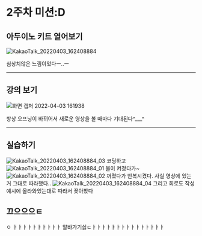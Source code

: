 2주차 미션:D
=======
아두이노 키트 열어보기
-----
![KakaoTalk_20220403_162408884](https://user-images.githubusercontent.com/101916929/161416502-55ff5ade-f62f-4820-b7e5-c5e9740bf5c2.jpg)

심상치않은 느낌이었다ㅡ..ㅡ 
***
강의 보기
---
![화면 캡처 2022-04-03 161938](https://user-images.githubusercontent.com/101916929/161416632-28942851-7343-46d7-a9bc-63b313ff83f7.jpg)

항상 오프닝이 바뀌어서 새로운 영상을 볼 때마다 기대된다^___^

***
실습하기
----

![KakaoTalk_20220403_162408884_03](https://user-images.githubusercontent.com/101916929/161416711-c67f2a40-a468-4338-960b-76961f263578.jpg)
코딩하고
![KakaoTalk_20220403_162408884_01](https://user-images.githubusercontent.com/101916929/161416727-871422d7-caef-4445-b49f-d3f824c49e12.jpg)
불이 켜졌다가~
![KakaoTalk_20220403_162408884_02](https://user-images.githubusercontent.com/101916929/161416753-5c04b3d8-54f8-4769-b253-b27511d87da6.jpg)
꺼졌다가 반복시켰다.
사실 영상에 있는거 그대로 따라했다..
![KakaoTalk_20220403_162408884_04](https://user-images.githubusercontent.com/101916929/161416766-6977d9b0-9b87-4744-b108-9b4b7f8d5159.jpg)
그리고 회로도 작성예시에 올라와있는대로 따라서 꽂아봤다

끄으으으ㅌ
---
 ㅇ ㅏㅏㅏㅏㅏㅏㅏㅏㅏㅏ 알바가기싫ㄷㅏㅏㅏㅏㅏㅏㅏㅏㅏㅏㅏㅏㅏㅏㅏ
